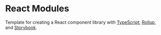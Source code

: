 # React Modules

Template for creating a React component library with [TypeScript](https://react-typescript-cheatsheet.netlify.app/), [Rollup](https://rollupjs.org/guide/en/), and [Storybook](https://storybook.js.org/).
